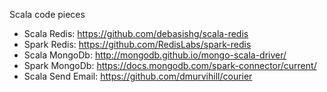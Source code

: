 Scala code pieces  

 - Scala Redis: <https://github.com/debasishg/scala-redis>
 - Spark Redis: <https://github.com/RedisLabs/spark-redis>
 - Scala MongoDb: <http://mongodb.github.io/mongo-scala-driver/>
 - Spark MongoDb: <https://docs.mongodb.com/spark-connector/current/>
 - Scala Send Email: <https://github.com/dmurvihill/courier>
